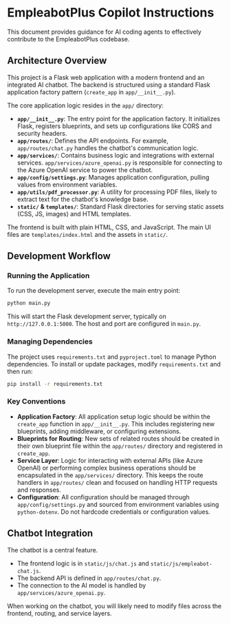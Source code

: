 # EmpleabotPlus Copilot Instructions

This document provides guidance for AI coding agents to effectively contribute to the EmpleabotPlus codebase.

## Architecture Overview

This project is a Flask web application with a modern frontend and an integrated AI chatbot. The backend is structured using a standard Flask application factory pattern (`create_app` in `app/__init__.py`).

The core application logic resides in the `app/` directory:
- **`app/__init__.py`**: The entry point for the application factory. It initializes Flask, registers blueprints, and sets up configurations like CORS and security headers.
- **`app/routes/`**: Defines the API endpoints. For example, `app/routes/chat.py` handles the chatbot's communication logic.
- **`app/services/`**: Contains business logic and integrations with external services. `app/services/azure_openai.py` is responsible for connecting to the Azure OpenAI service to power the chatbot.
- **`app/config/settings.py`**: Manages application configuration, pulling values from environment variables.
- **`app/utils/pdf_processor.py`**: A utility for processing PDF files, likely to extract text for the chatbot's knowledge base.
- **`static/` & `templates/`**: Standard Flask directories for serving static assets (CSS, JS, images) and HTML templates.

The frontend is built with plain HTML, CSS, and JavaScript. The main UI files are `templates/index.html` and the assets in `static/`.

## Development Workflow

### Running the Application

To run the development server, execute the main entry point:

```bash
python main.py
```

This will start the Flask development server, typically on `http://127.0.0.1:5000`. The host and port are configured in `main.py`.

### Managing Dependencies

The project uses `requirements.txt` and `pyproject.toml` to manage Python dependencies. To install or update packages, modify `requirements.txt` and then run:

```bash
pip install -r requirements.txt
```

### Key Conventions

- **Application Factory**: All application setup logic should be within the `create_app` function in `app/__init__.py`. This includes registering new blueprints, adding middleware, or configuring extensions.
- **Blueprints for Routing**: New sets of related routes should be created in their own blueprint file within the `app/routes/` directory and registered in `create_app`.
- **Service Layer**: Logic for interacting with external APIs (like Azure OpenAI) or performing complex business operations should be encapsulated in the `app/services/` directory. This keeps the route handlers in `app/routes/` clean and focused on handling HTTP requests and responses.
- **Configuration**: All configuration should be managed through `app/config/settings.py` and sourced from environment variables using `python-dotenv`. Do not hardcode credentials or configuration values.

## Chatbot Integration

The chatbot is a central feature.
- The frontend logic is in `static/js/chat.js` and `static/js/empleabot-chat.js`.
- The backend API is defined in `app/routes/chat.py`.
- The connection to the AI model is handled by `app/services/azure_openai.py`.

When working on the chatbot, you will likely need to modify files across the frontend, routing, and service layers.
